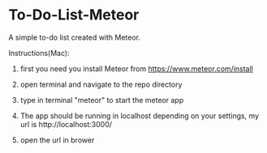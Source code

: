 # To-Do-List-Meteor
A simple to-do list created with Meteor.

Instructions(Mac):

1. first you need you install Meteor from https://www.meteor.com/install

2. open terminal and navigate to the repo directory

3. type in terminal "meteor" to start the meteor app

4. The app should be running in localhost depending on your settings, my url is http://localhost:3000/

5. open the url in brower
